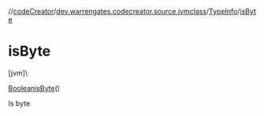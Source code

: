 //[codeCreator](../../../index.md)/[dev.warrengates.codecreator.source.jvmclass](../index.md)/[TypeInfo](index.md)/[isByte](is-byte.md)

# isByte

[jvm]\

[Boolean](https://docs.oracle.com/javase/8/docs/api/java/lang/Boolean.html)[isByte](is-byte.md)()

Is byte

